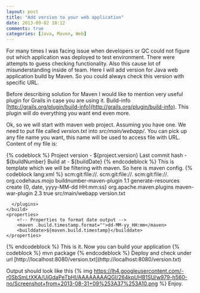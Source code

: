 ```yaml
---
layout: post
title: "Add version to your web application"
date: 2013-09-02 18:12
comments: true
categories: [Java, Maven, Web]
---
```

For many times I was facing issue when developers or QC could not figure out which application was deployed to test environment. There were attempts to guess checking functionality. Also this cause lot of misunderstanding inside of team. Here I will add version for Java web application build by Maven. So you could always check this version with specific URL.

Before describing solution for Maven I would like to mention very useful plugin for Grails in case you are using it. Build-info [http://grails.org/plugin/build-info](http://grails.org/plugin/build-info). This plugin will do everything you want end even more.
<!--more-->
Ok, so we will start with maven web project. Assuming you have one.
We need to put file called _version.txt_ into _src/main/webapp/_. You can pick up any file name you want, this name will be used to access file with URL. Content of my file is:

{% codeblock %}
Project version - ${project.version}
Last commit hash - ${buildNumber}
Build at - ${buildDate}
{% endcodeblock %}
This is template which we will be filtering with maven. So here is maven config.
{% codeblock lang:xml %}
<project>
    <!-- Configuration for Git VCS to grab commit hash -->
    <scm>
        <connection>scm:git:file://.</connection>
        <developerconnection>scm:git:file://.</developerconnection>
        <url>scm:git:file://.</url>
    </scm>
    <build>
      <plugins>
            <!-- Plugin is used to generate build time -->
            <plugin>
                <groupid>org.codehaus.mojo</groupid>
                <artifactid>buildnumber-maven-plugin</artifactid>
                <version>1.1</version>
                <executions>
                    <execution>
                        <phase>generate-resources</phase>
                        <goals>
                            <goal>create</goal>
                        </goals>
                    </execution>
                </executions>
                <configuration>
                    <timestampformat>{0, date, yyyy-MM-dd HH:mm:ss}</timestampformat>
                </configuration>
            </plugin>
            <!-- We need to include version.txt file into filter list. So maven will filter it when will be building *.war -->
            <plugin>
                <groupid>org.apache.maven.plugins</groupid>
                <artifactid>maven-war-plugin</artifactid>
                <version>2.3</version>
                <configuration>
                    <webresources>
                        <resource>
                            <filtering>true</filtering>
                            <directory>src/main/webapp</directory>
                            <includes>
                                <include>version.txt</include>
                            </includes>
                        </resource>
                    </webresources>
                </configuration>
            </plugin>

      </plugins>
    </build>
    <properties>
        <!-- Properties to format date output -->
        <maven .build.timestamp.format="">dd-MM-yy_HH:mm</maven>
        <builddate>${maven.build.timestamp}</builddate>
    </properties>
</project>
{% endcodeblock %}
This is it. Now you can build your application 
{% codeblock %}
mvn package
{% endcodeblock %}
Deploy and check under url [http://localhost:8080/version.txt](http://localhost:8080/version.txt)

Output should look like this
{% img https://lh4.googleusercontent.com/-r0SbSmLtXKA/UiGdaPeTbHI/AAAAAAAAQGI/264kpUHB1SU/w979-h560-no/Screenshot+from+2013-08-31+09%253A37%253A10.png %}
Enjoy.

